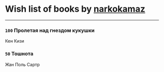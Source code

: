 # Wish list of books by [narkokamaz](http://vk.com/id372550556)
---

### `100` Пролетая над гнездом кукушки
Кен Кизи

### `50` Тошнота
Жан Поль Сартр

